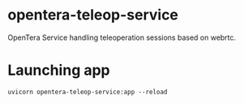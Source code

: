 # opentera-teleop-service
OpenTera Service handling teleoperation sessions based on webrtc.

# Launching app
```
uvicorn opentera-teleop-service:app --reload
```